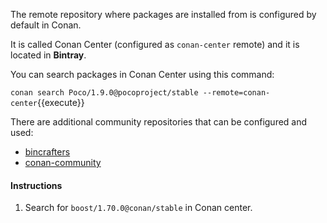 The remote repository where packages are installed from is configured by default in Conan.

It is called Conan Center (configured as `conan-center` remote) and it is located in __Bintray__.

You can search packages in Conan Center using this command:

`conan search Poco/1.9.0@pocoproject/stable --remote=conan-center`{{execute}}

There are additional community repositories that can be configured and used:

* [bincrafters](https://api.bintray.com/conan/bincrafters/public-conan)
* [conan-community](https://api.bintray.com/conan/conan-community/conan)

#### Instructions

1. Search for `boost/1.70.0@conan/stable` in Conan center.
